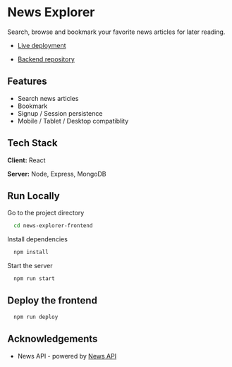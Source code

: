 # News Explorer

Search, browse and bookmark your favorite news articles for later reading.

- [Live deployment](https://benyo-news.students.nomoredomainssbs.ru)

- [Backend repository](https://github.com/benyossef27/news-explorer-api)

## Features

- Search news articles
- Bookmark
- Signup / Session persistence
- Mobile / Tablet / Desktop compatiblity

## Tech Stack

**Client:** React

**Server:** Node, Express, MongoDB

## Run Locally

Go to the project directory

```bash
  cd news-explorer-frontend
```

Install dependencies

```bash
  npm install
```

Start the server

```bash
  npm run start
```

## Deploy the frontend

```bash
  npm run deploy
```

## Acknowledgements

- News API - powered by [News API](https://newsapi.org/)
